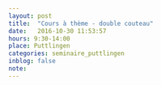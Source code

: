```yaml
---
layout: post
title:  "Cours à thème - double couteau"
date:   2016-10-30 11:53:57
hours: 9:30-14:00
place: Puttlingen
categories: seminaire_puttlingen
inblog: false
note:
---
```

